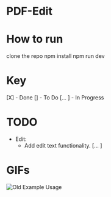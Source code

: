 # PDF-Edit

# How to run
clone the repo
npm install
npm run dev

# Key
[X] - Done
[] - To Do
[... ] - In Progress

# TODO

- Edit:
  - Add edit text functionality. [... ]



# GIFs

![Old Example Usage](./media/pdfedit-d2.gif)